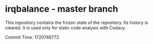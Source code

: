 # irqbalance - master branch

This repository contains the frozen state of the repository.
Its history is cleared. It is used only for static code
analysis with Codacy.

Commit Time: 1720746772